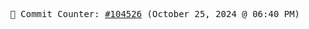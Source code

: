 <p align="center">
    <samp>
        📮 Commit Counter: <a href="https://github.com/Javascript-void0/Javascript-void0/commits/main">#104526</a> (October 25, 2024 @ 06:40 PM)
    </samp>
</p>